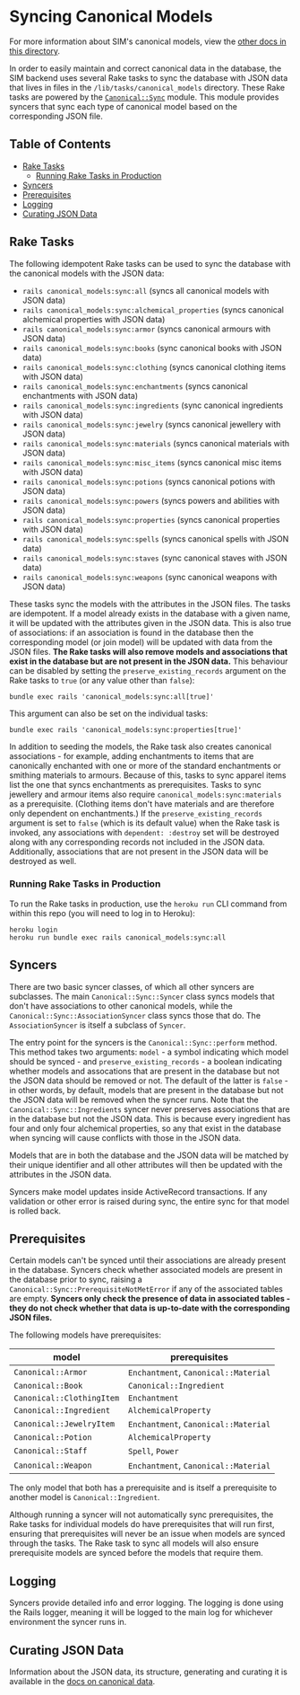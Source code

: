 # Syncing Canonical Models

For more information about SIM's canonical models, view the [other docs in this directory](/docs/canonical_models/README.md).

In order to easily maintain and correct canonical data in the database, the SIM backend uses several Rake tasks to sync the database with JSON data that lives in files in the `/lib/tasks/canonical_models` directory. These Rake tasks are powered by the [`Canonical::Sync`](/app/models/canonical/sync.rb) module. This module provides syncers that sync each type of canonical model based on the corresponding JSON file.

## Table of Contents

* [Rake Tasks](#rake-tasks)
  * [Running Rake Tasks in Production](#running-rake-tasks-in-production)
* [Syncers](#syncers)
* [Prerequisites](#prerequisites)
* [Logging](#logging)
* [Curating JSON Data](#curating-json-data)

## Rake Tasks

The following idempotent Rake tasks can be used to sync the database with the canonical models with the JSON data:

* `rails canonical_models:sync:all` (syncs all canonical models with JSON data)
* `rails canonical_models:sync:alchemical_properties` (syncs canonical alchemical properties with JSON data)
* `rails canonical_models:sync:armor` (syncs canonical armours with JSON data)
* `rails canonical_models:sync:books` (sync canonical books with JSON data)
* `rails canonical_models:sync:clothing` (syncs canonical clothing items with JSON data)
* `rails canonical_models:sync:enchantments` (syncs canonical enchantments with JSON data)
* `rails canonical_models:sync:ingredients` (sync canonical ingredients with JSON data)
* `rails canonical_models:sync:jewelry` (syncs canonical jewellery with JSON data)
* `rails canonical_models:sync:materials` (syncs canonical materials with JSON data)
* `rails canonical_models:sync:misc_items` (syncs canonical misc items with JSON data)
* `rails canonical_models:sync:potions` (syncs canonical potions with JSON data)
* `rails canonical_models:sync:powers` (syncs powers and abilities with JSON data)
* `rails canonical_models:sync:properties` (syncs canonical properties with JSON data)
* `rails canonical_models:sync:spells` (syncs canonical spells with JSON data)
* `rails canonical_models:sync:staves` (sync canonical staves with JSON data)
* `rails canonical_models:sync:weapons` (sync canonical weapons with JSON data)

These tasks sync the models with the attributes in the JSON files. The tasks are idempotent. If a model already exists in the database with a given name, it will be updated with the attributes given in the JSON data. This is also true of associations: if an association is found in the database then the corresponding model (or join model) will be updated with data from the JSON files. **The Rake tasks will also remove models and associations that exist in the database but are not present in the JSON data.** This behaviour can be disabled by setting the `preserve_existing_records` argument on the Rake tasks to `true` (or any value other than `false`):

```
bundle exec rails 'canonical_models:sync:all[true]'
```

This argument can also be set on the individual tasks:

```
bundle exec rails 'canonical_models:sync:properties[true]'
```

In addition to seeding the models, the Rake task also creates canonical associations - for example, adding enchantments to items that are canonically enchanted with one or more of the standard enchantments or smithing materials to armours. Because of this, tasks to sync apparel items list the one that syncs enchantments as prerequisites. Tasks to sync jewellery and armour items also require `canonical_models:sync:materials` as a prerequisite. (Clothing items don't have materials and are therefore only dependent on enchantments.) If the `preserve_existing_records` argument is set to `false` (which is its default value) when the Rake task is invoked, any associations with `dependent: :destroy` set will be destroyed along with any corresponding records not included in the JSON data. Additionally, associations that are not present in the JSON data will be destroyed as well.

### Running Rake Tasks in Production

To run the Rake tasks in production, use the `heroku run` CLI command from within this repo (you will need to log in to Heroku):

```
heroku login
heroku run bundle exec rails canonical_models:sync:all
```

## Syncers

There are two basic syncer classes, of which all other syncers are subclasses. The main `Canonical::Sync::Syncer` class syncs models that don't have associations to other canonical models, while the `Canonical::Sync::AssociationSyncer` class syncs those that do. The `AssociationSyncer` is itself a subclass of `Syncer`.

The entry point for the syncers is the `Canonical::Sync::perform` method. This method takes two arguments: `model` - a symbol indicating which model should be synced - and `preserve_existing_records` - a boolean indicating whether models and assocations that are present in the database but not the JSON data should be removed or not. The default of the latter is `false` - in other words, by default, models that are present in the database but not the JSON data will be removed when the syncer runs. Note that the `Canonical::Sync::Ingredients` syncer never preserves associations that are in the database but not the JSON data. This is because every ingredient has four and only four alchemical properties, so any that exist in the database when syncing will cause conflicts with those in the JSON data.

Models that are in both the database and the JSON data will be matched by their unique identifier and all other attributes will then be updated with the attributes in the JSON data.

Syncers make model updates inside ActiveRecord transactions. If any validation or other error is raised during sync, the entire sync for that model is rolled back.

## Prerequisites

Certain models can't be synced until their associations are already present in the database. Syncers check whether associated models are present in the database prior to sync, raising a `Canonical::Sync::PrerequisiteNotMetError` if any of the associated tables are empty. **Syncers only check the presence of data in associated tables - they do not check whether that data is up-to-date with the corresponding JSON files.**

The following models have prerequisites:

| model                     | prerequisites                        |
| ------------------------- | ------------------------------------ |
| `Canonical::Armor`        | `Enchantment`, `Canonical::Material` |
| `Canonical::Book`         | `Canonical::Ingredient`              |
| `Canonical::ClothingItem` | `Enchantment`                        |
| `Canonical::Ingredient`   | `AlchemicalProperty`                 |
| `Canonical::JewelryItem`  | `Enchantment`, `Canonical::Material` |
| `Canonical::Potion`       | `AlchemicalProperty`                 |
| `Canonical::Staff`        | `Spell`, `Power`                     |
| `Canonical::Weapon`       | `Enchantment`, `Canonical::Material` |

The only model that both has a prerequisite and is itself a prerequisite to another model is `Canonical::Ingredient`.

Although running a syncer will not automatically sync prerequisites, the Rake tasks for individual models do have prerequisites that will run first, ensuring that prerequisites will never be an issue when models are synced through the tasks. The Rake task to sync all models will also ensure prerequisite models are synced before the models that require them.

## Logging

Syncers provide detailed info and error logging. The logging is done using the Rails logger, meaning it will be logged to the main log for whichever environment the syncer runs in.

## Curating JSON Data

Information about the JSON data, its structure, generating and curating it is available in the [docs on canonical data](/docs/canonical_models/canonical-data.md).